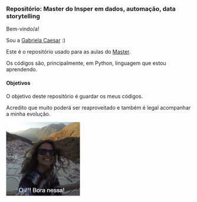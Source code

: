 ### Repositório: Master do Insper em dados, automação, data storytelling

Bem-vindo/a!

Sou a [Gabriela Caesar](https://www.gabrielacaesar.com) :)

Este é o repositório usado para as aulas do [Master](https://www.insper.edu.br/pos-graduacao/master-em-jornalismo-de-dados-automacao-e-data-storytelling/).

Os códigos são, principalmente, em Python, linguagem que estou aprendendo.
#### Objetivos
O objetivo deste repositório é guardar os meus códigos.

Acredito que muito poderá ser reaproveitado e também é legal acompanhar a minha evolução.

<img src="https://raw.githubusercontent.com/gabrielacaesar/master-insper-dados-automacao-data-storytelling/main/img/foto-welcome.png" width="200" height="200">
